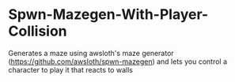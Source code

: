 # Spwn-Mazegen-With-Player-Collision
Generates a maze using awsloth's maze generator (https://github.com/awsloth/spwn-mazegen) and lets you control a character to play it that reacts to walls
